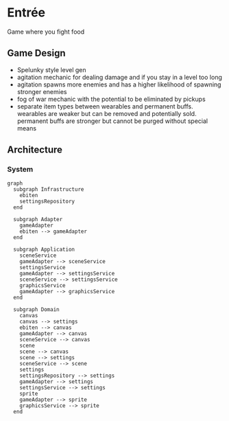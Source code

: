 # Entrée

Game where you fight food

## Game Design

- Spelunky style level gen
- agitation mechanic for dealing damage and if you stay in a level too long
- agitation spawns more enemies and has a higher likelihood of spawning stronger enemies
- fog of war mechanic with the potential to be eliminated by pickups
- separate item types between wearables and permanent buffs. wearables are weaker but can be removed and potentially sold. permanent buffs are stronger but cannot be purged without special means

## Architecture

### System

```mermaid
graph
  subgraph Infrastructure
    ebiten
    settingsRepository
  end

  subgraph Adapter
    gameAdapter
    ebiten --> gameAdapter
  end

  subgraph Application
    sceneService
    gameAdapter --> sceneService
    settingsService
    gameAdapter --> settingsService
    sceneService --> settingsService
    graphicsService
    gameAdapter --> graphicsService
  end

  subgraph Domain
    canvas
    canvas --> settings
    ebiten --> canvas
    gameAdapter --> canvas
    sceneService --> canvas
    scene
    scene --> canvas
    scene --> settings
    sceneService --> scene
    settings
    settingsRepository --> settings
    gameAdapter --> settings
    settingsService --> settings
    sprite
    gameAdapter --> sprite
    graphicsService --> sprite
  end
```
